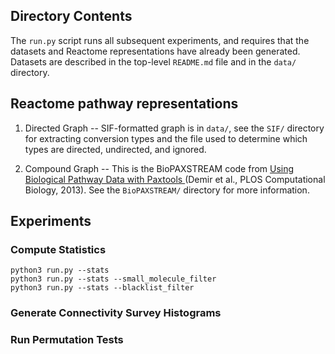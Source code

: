 ## Directory Contents

The `run.py` script runs all subsequent experiments, and requires that the datasets and Reactome representations have already been generated. Datasets are described in the top-level `README.md` file and in the `data/` directory.

## Reactome pathway representations
1. Directed Graph -- SIF-formatted graph is in `data/`, see the `SIF/` directory for extracting conversion types and the file used to determine which types are directed, undirected, and ignored.

2. Compound Graph -- This is the BioPAXSTREAM code from [Using Biological Pathway Data with Paxtools
](https://journals.plos.org/ploscompbiol/article?id=10.1371/journal.pcbi.1003194) (Demir et al., PLOS Computational Biology, 2013).  See the `BioPAXSTREAM/` directory for more information.


## Experiments

### Compute Statistics

```
python3 run.py --stats
python3 run.py --stats --small_molecule_filter
python3 run.py --stats --blacklist_filter
```

### Generate Connectivity Survey Histograms

### Run Permutation Tests

### 